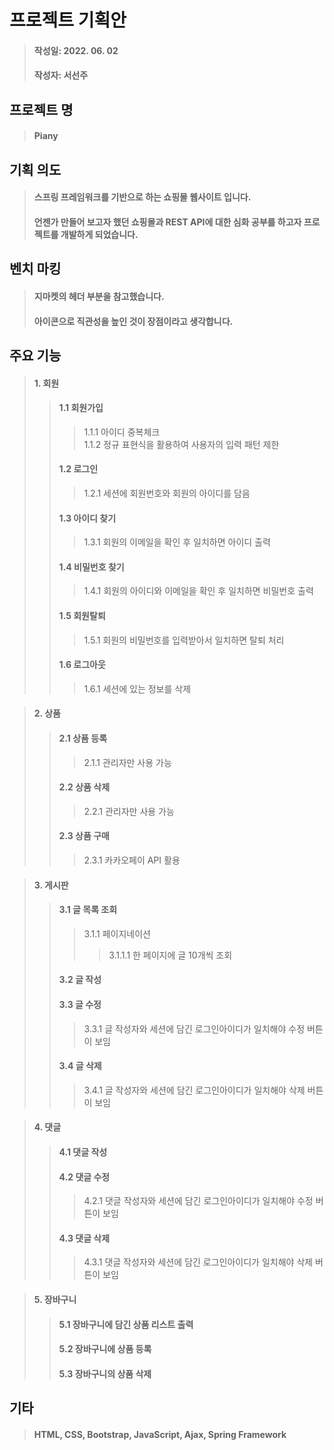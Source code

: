 # 프로젝트 기획안
> #### 작성일: 2022. 06. 02
> #### 작성자: 서선주

## 프로젝트 명
> #### Piany

## 기획 의도
> #### 스프링 프레임워크를 기반으로 하는 쇼핑몰 웹사이트 입니다.
> #### 언젠가 만들어 보고자 했던 쇼핑몰과 REST API에 대한 심화 공부를 하고자 프로젝트를 개발하게 되었습니다.

## 벤치 마킹
> #### 지마켓의 헤더 부분을 참고했습니다.
> #### 아이콘으로 직관성을 높인 것이 장점이라고 생각합니다.

## 주요 기능
> #### **1. 회원**
>> #### 1.1 회원가입
>>> 1.1.1 아이디 중복체크  
>>> 1.1.2 정규 표현식을 활용하여 사용자의 입력 패턴 제한
>> #### 1.2 로그인
>>> 1.2.1 세션에 회원번호와 회원의 아이디를 담음
>> #### 1.3 아이디 찾기
>>> 1.3.1 회원의 이메일을 확인 후 일치하면 아이디 출력
>> #### 1.4 비밀번호 찾기
>>> 1.4.1 회원의 아이디와 이메일을 확인 후 일치하면 비밀번호 출력
>> #### 1.5 회원탈퇴
>>> 1.5.1 회원의 비밀번호를 입력받아서 일치하면 탈퇴 처리
>> #### 1.6 로그아웃
>>> 1.6.1 세션에 있는 정보를 삭제

> #### **2. 상품**
>> #### 2.1 상품 등록
>>> 2.1.1 관리자만 사용 가능
>> #### 2.2 상품 삭제
>>> 2.2.1 관리자만 사용 가능
>> #### 2.3 상품 구매
>>> 2.3.1 카카오페이 API 활용

> #### **3. 게시판**
>> #### 3.1 글 목록 조회
>>> 3.1.1 페이지네이션
>>>> 3.1.1.1 한 페이지에 글 10개씩 조회
>> #### 3.2 글 작성
>> #### 3.3 글 수정
>>> 3.3.1 글 작성자와 세션에 담긴 로그인아이디가 일치해야 수정 버튼이 보임
>> #### 3.4 글 삭제
>>> 3.4.1 글 작성자와 세션에 담긴 로그인아이디가 일치해야 삭제 버튼이 보임

> #### **4. 댓글**
>> #### 4.1 댓글 작성
>> #### 4.2 댓글 수정
>>> 4.2.1 댓글 작성자와 세션에 담긴 로그인아이디가 일치해야 수정 버튼이 보임
>> #### 4.3 댓글 삭제
>>> 4.3.1 댓글 작성자와 세션에 담긴 로그인아이디가 일치해야 삭제 버튼이 보임

> #### **5. 장바구니**
>> #### 5.1 장바구니에 담긴 상품 리스트 출력
>> #### 5.2 장바구니에 상품 등록
>> #### 5.3 장바구니의 상품 삭제

## 기타
> #### HTML, CSS, Bootstrap, JavaScript, Ajax, Spring Framework
